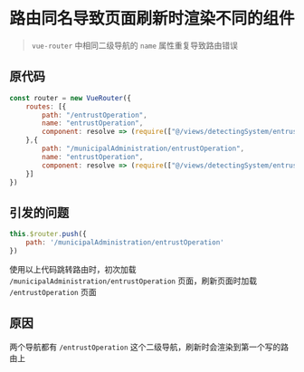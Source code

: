 
# 路由同名导致页面刷新时渲染不同的组件

> `vue-router` 中相同二级导航的 `name` 属性重复导致路由错误

## 原代码

```js
const router = new VueRouter({
    routes: [{
        path: "/entrustOperation",
        name: "entrustOperation",
        component: resolve => (require(["@/views/detectingSystem/entrustManage/entrustOperation"], resolve))
    },{
        path: "/municipalAdministration/entrustOperation",
        name: "entrustOperation",
        component: resolve => (require(["@/views/detectingSystem/entrustManage/municipalAdministration/entrustOperation"], resolve))
    }]
})
```

## 引发的问题

```js
this.$router.push({
    path: '/municipalAdministration/entrustOperation'
})
```

使用以上代码跳转路由时，初次加载 `/municipalAdministration/entrustOperation` 页面，刷新页面时加载 `/entrustOperation` 页面

## 原因

两个导航都有 `/entrustOperation` 这个二级导航，刷新时会渲染到第一个写的路由上




